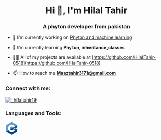 
<h1 align="center">Hi 👋, I'm Hilal Tahir</h1>
<h3 align="center">A phyton developer from pakistan</h3>

- 🔭 I’m currently working on [Phyton and machine learning](https://github.com/HilalTahir-0518)

- 🌱 I’m currently learning **Phyton, inheritance,classes**

- 👨‍💻 All of my projects are available at [https://github.com/HilalTahir-0518](https://github.com/HilalTahir-0518)

- 📫 How to reach me **Maaztahir3171@gmail.com**

<h3 align="left">Connect with me:</h3>
<p align="left">
<a href="https://instagram.com/i_hilaltahir19" target="blank"><img align="center" src="https://raw.githubusercontent.com/rahuldkjain/github-profile-readme-generator/master/src/images/icons/Social/instagram.svg" alt="i_hilaltahir19" height="30" width="40" /></a>
</p>

<h3 align="left">Languages and Tools:</h3>
<p align="left"> <a href="https://www.w3schools.com/cpp/" target="_blank" rel="noreferrer"> <img src="https://raw.githubusercontent.com/devicons/devicon/master/icons/cplusplus/cplusplus-original.svg" alt="cplusplus" width="40" height="40"/> </a> </p>
